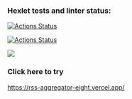 ### Hexlet tests and linter status:
[![Actions Status](https://github.com/reymezis/frontend-project-lvl3/workflows/hexlet-check/badge.svg)](https://github.com/reymezis/frontend-project-lvl3/actions)

[![Actions Status](https://github.com/reymezis/frontend-project-lvl3/workflows//Node-CI/badge.svg)](https://github.com/reymezis/frontend-project-lvl3/actions)

<a href="https://codeclimate.com/github/reymezis/frontend-project-lvl3/maintainability"><img src="https://api.codeclimate.com/v1/badges/34292a1efa200d91f3c2/maintainability" /></a>

### Click here to try
https://rss-aggregator-eight.vercel.app/